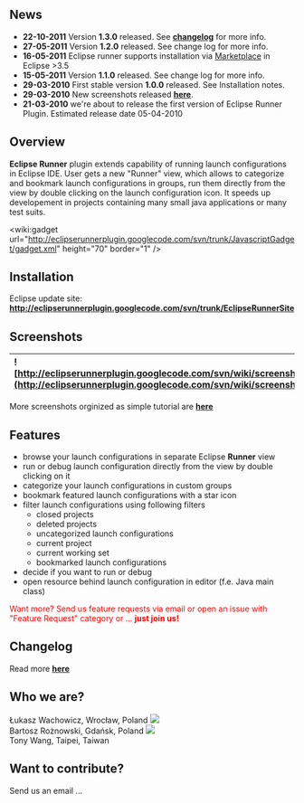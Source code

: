 ## News ##
  * **22-10-2011** Version **1.3.0** released. See **[changelog](Changelog.md)** for more info.
  * **27-05-2011** Version **1.2.0** released. See change log for more info.
  * **16-05-2011** Eclipse runner supports installation via [Marketplace](http://marketplace.eclipse.org/content/eclipse-runner) in Eclipse >3.5
  * **15-05-2011** Version **1.1.0** released. See change log for more info.
  * **29-03-2010** First stable version **1.0.0** released. See Installation notes.
  * **29-03-2010** New screenshots released **[here](Screenshots.md)**.
  * **21-03-2010** we're about to release the first version of Eclipse Runner Plugin. Estimated release date 05-04-2010

## Overview ##
**Eclipse Runner** plugin extends capability of running launch configurations in Eclipse IDE. User gets a new "Runner" view, which allows to categorize and bookmark launch configurations in groups, run them directly from the view by double clicking on the launch configuration icon. It speeds up developement in projects containing many small java applications or many test suits.

&lt;wiki:gadget url="http://eclipserunnerplugin.googlecode.com/svn/trunk/JavascriptGadget/gadget.xml" height="70" border="1" /&gt;

## Installation ##
Eclipse update site:
**http://eclipserunnerplugin.googlecode.com/svn/trunk/EclipseRunnerSite**

## Screenshots ##

|![http://eclipserunnerplugin.googlecode.com/svn/wiki/screenshot1.gif](http://eclipserunnerplugin.googlecode.com/svn/wiki/screenshot1.gif)|![http://eclipserunnerplugin.googlecode.com/svn/wiki/screenshot2.gif](http://eclipserunnerplugin.googlecode.com/svn/wiki/screenshot2.gif)|![http://eclipserunnerplugin.googlecode.com/svn/wiki/screenshot4.png](http://eclipserunnerplugin.googlecode.com/svn/wiki/screenshot4.png)|
|:----------------------------------------------------------------------------------------------------------------------------------------|:----------------------------------------------------------------------------------------------------------------------------------------|:----------------------------------------------------------------------------------------------------------------------------------------|

More screenshots orginized as simple tutorial are **[here](Screenshots.md)**

## Features ##
  * browse your launch configurations in separate Eclipse **Runner** view
  * run or debug launch configuration directly from the view by double clicking on it
  * categorize your launch configurations in custom groups
  * bookmark featured launch configurations with a star icon
  * filter launch configurations using following filters
    * closed projects
    * deleted projects
    * uncategorized launch configurations
    * current project
    * current working set
    * bookmarked launch configurations
  * decide if you want to run or debug
  * open resource behind launch configuration in editor (f.e. Java main class)

<font color='red'>Want more? Send us feature requests via email or open an issue with "Feature Request" category or ... <b>just join us!</b></font>

## Changelog ##
Read more **[here](Changelog.md)**

## Who we are? ##
Łukasz Wachowicz, Wrocław, Poland [![](http://www.designbycam.com/blog-imgs/layout/images/linked-in-icon.gif)](http://pl.linkedin.com/in/lukaszwachowicz)<br />
Bartosz Rożnowski, Gdańsk, Poland [![](http://www.designbycam.com/blog-imgs/layout/images/linked-in-icon.gif)](http://pl.linkedin.com/in/bartoszroznowski)<br />
Tony Wang, Taipei, Taiwan

## Want to contribute? ##
Send us an email ...